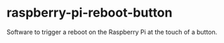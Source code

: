# raspberry-pi-reboot-button
Software to trigger a reboot on the Raspberry Pi at the touch of a button.
